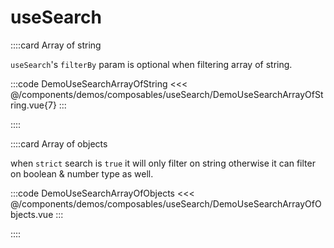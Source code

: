 # useSearch

::::card Array of string

`useSearch`'s `filterBy` param is optional when filtering array of string.

:::code DemoUseSearchArrayOfString
<<< @/components/demos/composables/useSearch/DemoUseSearchArrayOfString.vue{7}
:::

::::

::::card Array of objects

when `strict` search is `true` it will only filter on string otherwise it can filter on boolean & number type as well.

:::code DemoUseSearchArrayOfObjects
<<< @/components/demos/composables/useSearch/DemoUseSearchArrayOfObjects.vue
:::

::::
